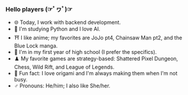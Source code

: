 ### Hello players (☞ﾟヮﾟ)☞

- 🌐 Today, I work with backend development.
- 👾 I'm studying Python and I love AI.
- ⛩️ I like anime; my favorites are JoJo pt4, Chainsaw Man pt2, and the Blue Lock manga.
- 📝 I'm in my first year of high school (I prefer the specifics).
- ♟️ My favorite games are strategy-based: Shattered Pixel Dungeon, Chess, Wild Rift, and League of Legends.
- 📄 Fun fact: I love origami and I'm always making them when I'm not busy.
- ♂️ Pronouns: He/him; I also like She/her.
